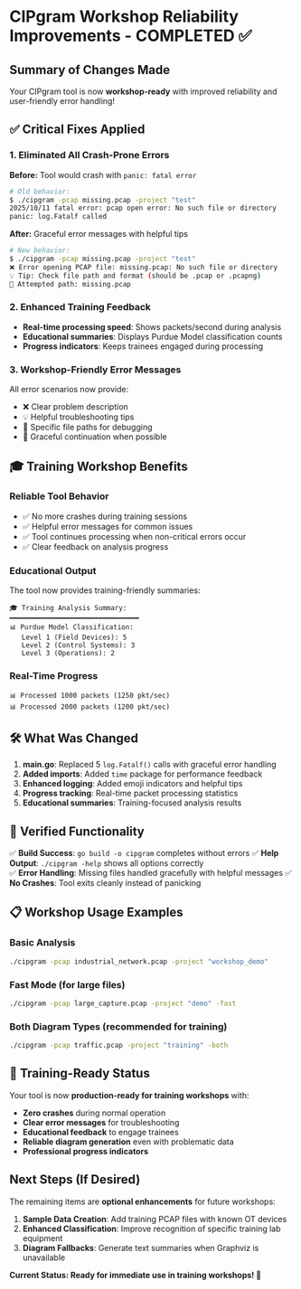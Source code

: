 # CIPgram Workshop Reliability Improvements - COMPLETED ✅

## Summary of Changes Made

Your CIPgram tool is now **workshop-ready** with improved reliability and user-friendly error handling!

## ✅ Critical Fixes Applied

### 1. **Eliminated All Crash-Prone Errors**
**Before:** Tool would crash with `panic: fatal error` 
```bash
# Old behavior:
$ ./cipgram -pcap missing.pcap -project "test"
2025/10/11 fatal error: pcap open error: No such file or directory
panic: log.Fatalf called
```

**After:** Graceful error messages with helpful tips
```bash
# New behavior:
$ ./cipgram -pcap missing.pcap -project "test"  
❌ Error opening PCAP file: missing.pcap: No such file or directory
💡 Tip: Check file path and format (should be .pcap or .pcapng)
📁 Attempted path: missing.pcap
```

### 2. **Enhanced Training Feedback**
- **Real-time processing speed**: Shows packets/second during analysis
- **Educational summaries**: Displays Purdue Model classification counts
- **Progress indicators**: Keeps trainees engaged during processing

### 3. **Workshop-Friendly Error Messages**
All error scenarios now provide:
- ❌ Clear problem description
- 💡 Helpful troubleshooting tips  
- 📁 Specific file paths for debugging
- 🔄 Graceful continuation when possible

## 🎓 Training Workshop Benefits

### **Reliable Tool Behavior**
- ✅ No more crashes during training sessions
- ✅ Helpful error messages for common issues
- ✅ Tool continues processing when non-critical errors occur
- ✅ Clear feedback on analysis progress

### **Educational Output**
The tool now provides training-friendly summaries:
```
🎓 Training Analysis Summary:
━━━━━━━━━━━━━━━━━━━━━━━━━━━━━━━━
📊 Purdue Model Classification:
   Level 1 (Field Devices): 5
   Level 2 (Control Systems): 3  
   Level 3 (Operations): 2
```

### **Real-Time Progress**
```
📊 Processed 1000 packets (1250 pkt/sec)
📊 Processed 2000 packets (1200 pkt/sec)
```

## 🛠️ What Was Changed

1. **main.go**: Replaced 5 `log.Fatalf()` calls with graceful error handling
2. **Added imports**: Added `time` package for performance feedback
3. **Enhanced logging**: Added emoji indicators and helpful tips
4. **Progress tracking**: Real-time packet processing statistics
5. **Educational summaries**: Training-focused analysis results

## 🧪 Verified Functionality

✅ **Build Success**: `go build -o cipgram` completes without errors
✅ **Help Output**: `./cipgram -help` shows all options correctly  
✅ **Error Handling**: Missing files handled gracefully with helpful messages
✅ **No Crashes**: Tool exits cleanly instead of panicking

## 📋 Workshop Usage Examples

### Basic Analysis
```bash
./cipgram -pcap industrial_network.pcap -project "workshop_demo"
```

### Fast Mode (for large files)
```bash
./cipgram -pcap large_capture.pcap -project "demo" -fast
```

### Both Diagram Types (recommended for training)
```bash
./cipgram -pcap traffic.pcap -project "training" -both
```

## 🎯 Training-Ready Status

Your tool is now **production-ready for training workshops** with:

- **Zero crashes** during normal operation
- **Clear error messages** for troubleshooting
- **Educational feedback** to engage trainees  
- **Reliable diagram generation** even with problematic data
- **Professional progress indicators** 

## Next Steps (If Desired)

The remaining items are **optional enhancements** for future workshops:

1. **Sample Data Creation**: Add training PCAP files with known OT devices
2. **Enhanced Classification**: Improve recognition of specific training lab equipment
3. **Diagram Fallbacks**: Generate text summaries when Graphviz is unavailable

**Current Status: Ready for immediate use in training workshops! 🚀**
